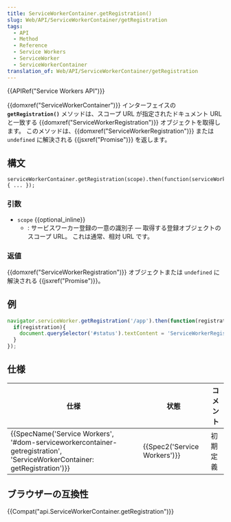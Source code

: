 ```yaml
---
title: ServiceWorkerContainer.getRegistration()
slug: Web/API/ServiceWorkerContainer/getRegistration
tags:
  - API
  - Method
  - Reference
  - Service Workers
  - ServiceWorker
  - ServiceWorkerContainer
translation_of: Web/API/ServiceWorkerContainer/getRegistration
---
```

{{APIRef("Service Workers API")}}

{{domxref("ServiceWorkerContainer")}} インターフェイスの **`getRegistration()`** メソッドは、スコープ URL が指定されたドキュメント URL と一致する {{domxref("ServiceWorkerRegistration")}} オブジェクトを取得します。 このメソッドは、{{domxref("ServiceWorkerRegistration")}} または `undefined` に解決される {{jsxref("Promise")}} を返します。

## 構文

```
serviceWorkerContainer.getRegistration(scope).then(function(serviceWorkerRegistration) { ... });
```

### 引数

- `scope` {{optional_inline}}
  - : サービスワーカー登録の一意の識別子 — 取得する登録オブジェクトのスコープ URL。 これは通常、相対 URL です。

### 返値

{{domxref("ServiceWorkerRegistration")}} オブジェクトまたは `undefined` に解決される {{jsxref("Promise")}}。

## 例

```js
navigator.serviceWorker.getRegistration('/app').then(function(registration) {
  if(registration){
    document.querySelector('#status').textContent = 'ServiceWorkerRegistration が見つかりました。';
  }
});
```

## 仕様

| 仕様                                                                                                                                                             | 状態                                 | コメント |
| ---------------------------------------------------------------------------------------------------------------------------------------------------------------- | ------------------------------------ | -------- |
| {{SpecName('Service Workers', '#dom-serviceworkercontainer-getregistration', 'ServiceWorkerContainer: getRegistration')}} | {{Spec2('Service Workers')}} | 初期定義 |

## ブラウザーの互換性

{{Compat("api.ServiceWorkerContainer.getRegistration")}}
